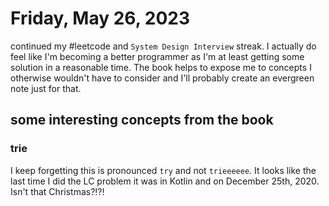 # Friday, May 26, 2023

continued my #leetcode and `System Design Interview` streak. I actually do feel like I'm becoming a better programmer as I'm at least getting some solution in a reasonable time. The book helps to expose me to concepts I otherwise wouldn't have to consider and I'll probably create an evergreen note just for that.

## some interesting concepts from the book
### trie
I keep forgetting this is pronounced `try` and not `trieeeeee`. It looks like the last time I did the LC problem it was in Kotlin and on December 25th, 2020. Isn't that Christmas?!?!
